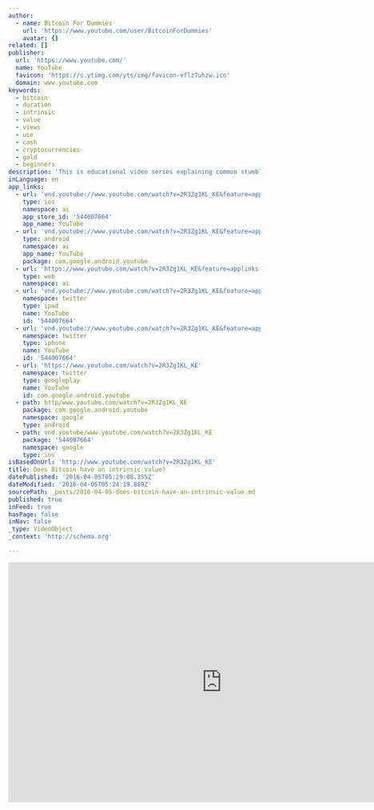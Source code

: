 ```yaml
---
author:
  - name: Bitcoin For Dummies
    url: 'https://www.youtube.com/user/BitcoinForDummies'
    avatar: {}
related: []
publisher:
  url: 'https://www.youtube.com/'
  name: YouTube
  favicon: 'https://s.ytimg.com/yts/img/favicon-vflz7uhzw.ico'
  domain: www.youtube.com
keywords:
  - bitcoin
  - duration
  - intrinsic
  - value
  - views
  - use
  - cash
  - cryptocurrencies
  - gold
  - beginners
description: 'This is educational video series explaining common stumble blocks and misconceptions about Bitcoin! This video is genereously sponsored by http://BitBiz.io - the cryptocurrency business forum where you become share-holder and earn money just by participating! Contact us to sponsor another one!'
inLanguage: en
app_links:
  - url: 'vnd.youtube://www.youtube.com/watch?v=2R3Zg1KL_KE&feature=applinks'
    type: ios
    namespace: ai
    app_store_id: '544007664'
    app_name: YouTube
  - url: 'vnd.youtube://www.youtube.com/watch?v=2R3Zg1KL_KE&feature=applinks'
    type: android
    namespace: ai
    app_name: YouTube
    package: com.google.android.youtube
  - url: 'https://www.youtube.com/watch?v=2R3Zg1KL_KE&feature=applinks'
    type: web
    namespace: ai
  - url: 'vnd.youtube://www.youtube.com/watch?v=2R3Zg1KL_KE&feature=applinks'
    namespace: twitter
    type: ipad
    name: YouTube
    id: '544007664'
  - url: 'vnd.youtube://www.youtube.com/watch?v=2R3Zg1KL_KE&feature=applinks'
    namespace: twitter
    type: iphone
    name: YouTube
    id: '544007664'
  - url: 'https://www.youtube.com/watch?v=2R3Zg1KL_KE'
    namespace: twitter
    type: googleplay
    name: YouTube
    id: com.google.android.youtube
  - path: http/www.youtube.com/watch?v=2R3Zg1KL_KE
    package: com.google.android.youtube
    namespace: google
    type: android
  - path: vnd.youtube/www.youtube.com/watch?v=2R3Zg1KL_KE
    package: '544007664'
    namespace: google
    type: ios
isBasedOnUrl: 'http://www.youtube.com/watch?v=2R3Zg1KL_KE'
title: Does Bitcoin have an intrinsic value?
datePublished: '2016-04-05T05:29:08.355Z'
dateModified: '2016-04-05T05:24:19.889Z'
sourcePath: _posts/2016-04-05-does-bitcoin-have-an-intrinsic-value.md
published: true
inFeed: true
hasPage: false
inNav: false
_type: VideoObject
_context: 'http://schema.org'

---
```

<iframe src="http://cdn.embedly.com/widgets/media.html?src=https%3A%2F%2Fwww.youtube.com%2Fembed%2F2R3Zg1KL_KE%3Ffeature%3Doembed&amp;url=https%3A%2F%2Fwww.youtube.com%2Fwatch%3Fv%3D2R3Zg1KL_KE&amp;image=https%3A%2F%2Fi.ytimg.com%2Fvi%2F2R3Zg1KL_KE%2Fhqdefault.jpg&amp;key=b7d04c9b404c499eba89ee7072e1c4f7&amp;type=text%2Fhtml&amp;schema=youtube" width="854" height="480" scrolling="no" frameborder="0" allowfullscreen="allowfullscreen" style=""></iframe>